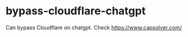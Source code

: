 # bypass-cloudflare-chatgpt
Can bypass Cloudflare on chatgpt. Check https://www.capsolver.com/ 
                                                                                                                                                                                                       